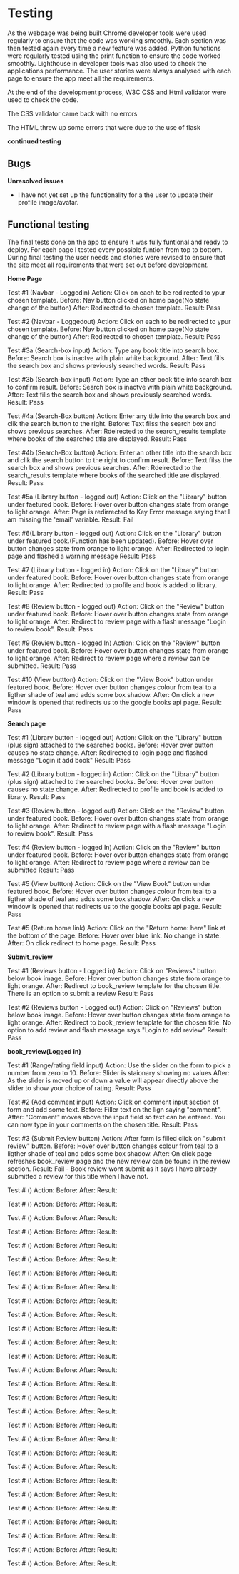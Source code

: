 # Testing
As the webpage was being built Chrome developer tools were used regularly to ensure that the code was working smoothly. Each section was then tested again every time a new feature was added. Python functions were regularly tested using the print function to ensure the code worked smoothly. Lighthouse in developer tools was also used to check the applications performance. The user stories were always analysed with each page to ensure the app meet all the requirements.

At the end of the development process, W3C CSS and Html validator were used to check the code.

The CSS validator came back with no errors

The HTML threw up some errors that were due to the use of flask 

**continued testing**


## Bugs

**Unresolved issues**
* I have not yet set up the functionality for a the user to update their profile image/avatar.


## Functional testing

The final tests done on the app to ensure it was fully funtional and ready to deploy. For each page I tested every possible funtion from top to bottom. During final testing the user needs and stories were revised to ensure that the site meet all requirements that were set out before development.

**Home Page**

Test #1 (Navbar - Loggedin)
Action: Click on each to be redirected to ypur chosen template.
Before: Nav button clicked on home page(No state change of the button)
After: Redirected to chosen template.
Result: Pass

Test #2 (Navbar - Loggedout)
Action: Click on each to be redirected to ypur chosen template.
Before: Nav button clicked on home page(No state change of the button)
After: Redirected to chosen template.
Result: Pass

Test #3a (Search-box input)
Action: Type any book title into search box.
Before: Search box is inactve with plain white background.
After: Text fills the search box and shows previously searched words.
Result: Pass

Test #3b (Search-box input)
Action: Type an other book title into search box to confirm result.
Before: Search box is inactve with plain white background.
After: Text fills the search box and shows previously searched words.
Result: Pass

Test #4a (Search-Box button)
Action: Enter any title into the search box and clik the search button to the right.
Before: Text filss the search box and shows previous searches. 
After: Rdeirected to the search_results template where books of the searched title are displayed.
Result: Pass

Test #4b (Search-Box button)
Action: Enter an other title into the search box and clik the search button to the right to confirm result.
Before: Text filss the search box and shows previous searches. 
After: Rdeirected to the search_results template where books of the searched title are displayed.
Result: Pass

Test #5a (Library button - logged out)
Action: Click on the "Library" button under faetured book.
Before: Hover over button changes state from orange to light orange.
After: Page is redirrected to Key Error message saying that I am missing the 'email' variable.
Result: Fail

Test #6(Library button - logged out)
Action: Click on the "Library" button under featured book.(Function has been updated).
Before: Hover over button changes state from orange to light orange.
After: Redirected to login page and flashed a warning message
Result: Pass

Test #7 (Library button - logged in)
Action: Click on the "Library" button under featured book.
Before: Hover over button changes state from orange to light orange.
After: Redirected to profile and book is added to library.
Result: Pass

Test #8 (Review button - logged out)
Action: Click on the "Review" button under featured book.
Before: Hover over button changes state from orange to light orange.
After: Redirect to review page with a flash message "Login to review book".
Result: Pass

Test #9 (Review button - logged In)
Action: Click on the "Review" button under featured book.
Before: Hover over button changes state from orange to light orange.
After: Redirect to review page where a review can be submitted.
Result: Pass

Test #10 (View buttton)
Action: Click on the "View Book" button under featured book.
Before: Hover over button changes colour from teal to a ligther shade of teal and adds some box shadow.
After: On click a new window is opened that redirects us to the google books api page.
Result: Pass

**Search page**

Test #1 (Library button - logged out)
Action: Click on the "Library" button (plus sign) attached to the searched books.
Before: Hover over button causes no state change.
After: Redirected to login page and flashed message "Login it add book"
Result: Pass

Test #2 (Library button - logged in)
Action: Click on the "Library" button (plus sign) attached to the searched books.
Before: Hover over button causes no state change.
After: Redirected to profile and book is added to library.
Result: Pass

Test #3 (Review button - logged out)
Action: Click on the "Review" button under featured book.
Before: Hover over button changes state from orange to light orange.
After: Redirect to review page with a flash message "Login to review book".
Result: Pass

Test #4 (Review button - logged In)
Action: Click on the "Review" button under featured book.
Before: Hover over button changes state from orange to light orange.
After: Redirect to review page where a review can be submitted
Result: Pass

Test #5 (View buttton)
Action: Click on the "View Book" button under featured book.
Before: Hover over button changes colour from teal to a ligther shade of teal and adds some box shadow.
After: On click a new window is opened that redirects us to the google books api page.
Result: Pass

Test #5 (Return home link)
Action: Click on the "Return home: here" link at the bottom of the page.
Before: Hover over blue link. No change in state.
After: On click redirect to home page.
Result: Pass

**Submit_review**

Test #1 (Reviews button - Logged in)
Action: Click on "Reviews" button below book image.
Before: Hover over button changes state from orange to light orange.
After: Redirect to book_review template for the chosen title. There is an option to submit a review
Result: Pass

Test #2 (Reviews button - Logged out)
Action: Click on "Reviews" button below book image.
Before: Hover over button changes state from orange to light orange.
After: Redirect to book_review template for the chosen title. No option to add review and flash message says "Login to add review"
Result: Pass

**book_review(Logged in)**

Test #1 (Range/rating field input)
Action: Use the slider on the form to pick a number from zero to 10.
Before: Slider is staionary showing no values
After: As the slider is moved up or down a value will appear directly above the slider to show your choice of rating.
Result: Pass

Test #2 (Add comment input)
Action: Click on comment input section of form and add some text.
Before: Filler text on the lign saying "comment".
After: "Comment" moves above the input field so text can be entered. You can now type in your comments on the chosen title.
Result: Pass

Test #3 (Submit Review button)
Action: After form is filled click on "submit review" button.
Before: Hover over button changes colour from teal to a ligther shade of teal and adds some box shadow.
After: On click page refreshes book_review page and the new review can be found in the review section.
Result: Fail - Book review wont submit as it says I have already submitted a review for this title when I have not.

Test # ()
Action: 
Before: 
After: 
Result: 

Test # ()
Action: 
Before: 
After: 
Result: 

Test # ()
Action: 
Before: 
After: 
Result: 

Test # ()
Action: 
Before: 
After: 
Result: 

Test # ()
Action: 
Before: 
After: 
Result: 

Test # ()
Action: 
Before: 
After: 
Result: 

Test # ()
Action: 
Before: 
After: 
Result: 

Test # ()
Action: 
Before: 
After: 
Result: 

Test # ()
Action: 
Before: 
After: 
Result: 

Test # ()
Action: 
Before: 
After: 
Result: 

Test # ()
Action: 
Before: 
After: 
Result: 

Test # ()
Action: 
Before: 
After: 
Result: 

Test # ()
Action: 
Before: 
After: 
Result: 

Test # ()
Action: 
Before: 
After: 
Result: 

Test # ()
Action: 
Before: 
After: 
Result: 

Test # ()
Action: 
Before: 
After: 
Result: 

Test # ()
Action: 
Before: 
After: 
Result: 

Test # ()
Action: 
Before: 
After: 
Result: 

Test # ()
Action: 
Before: 
After: 
Result: 

Test # ()
Action: 
Before: 
After: 
Result: 

Test # ()
Action: 
Before: 
After: 
Result: 

Test # ()
Action: 
Before: 
After: 
Result: 

Test # ()
Action: 
Before: 
After: 
Result: 

Test # ()
Action: 
Before: 
After: 
Result: 

Test # ()
Action: 
Before: 
After: 
Result: 

Test # ()
Action: 
Before: 
After: 
Result: 

Test # ()
Action: 
Before: 
After: 
Result: 

Test # ()
Action: 
Before: 
After: 
Result: 